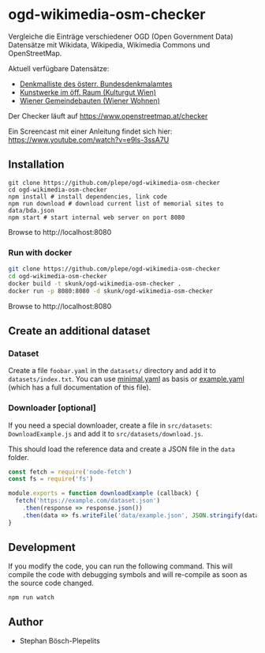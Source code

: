 # ogd-wikimedia-osm-checker
Vergleiche die Einträge verschiedener OGD (Open Government Data) Datensätze mit Wikidata, Wikipedia, Wikimedia Commons und OpenStreetMap.

Aktuell verfügbare Datensätze:
* [Denkmalliste des österr. Bundesdenkmalamtes](https://bda.gv.at/denkmalverzeichnis/#denkmalliste-gemaess-3-dmsg)
* [Kunstwerke im öff. Raum (Kulturgut Wien)](https://www.data.gv.at/katalog/dataset/stadt-wien_kunstwerkeimffentlichenraumwien)
* [Wiener Gemeindebauten (Wiener Wohnen)](https://www.wienerwohnen.at/wiener-gemeindebau/gemeindebaubeschreibungen.html)

Der Checker läuft auf https://www.openstreetmap.at/checker

Ein Screencast mit einer Anleitung findet sich hier: https://www.youtube.com/watch?v=e9Is-3ssA7U

## Installation
```
git clone https://github.com/plepe/ogd-wikimedia-osm-checker
cd ogd-wikimedia-osm-checker
npm install # install dependencies, link code
npm run download # download current list of memorial sites to data/bda.json
npm start # start internal web server on port 8080
```

Browse to http://localhost:8080

### Run with docker
```sh
git clone https://github.com/plepe/ogd-wikimedia-osm-checker
cd ogd-wikimedia-osm-checker
docker build -t skunk/ogd-wikimedia-osm-checker .
docker run -p 8080:8080 -d skunk/ogd-wikimedia-osm-checker
```

Browse to http://localhost:8080

## Create an additional dataset
### Dataset
Create a file `foobar.yaml` in the `datasets/` directory and add it to
`datasets/index.txt`. You can use [minimal.yaml](doc/minimal.yaml) as basis or
[example.yaml](doc/example.yaml) (which has a full documentation of this file).

### Downloader [optional]
If you need a special downloader, create a file in `src/datasets`:
`DownloadExample.js` and add it to `src/datasets/download.js`.

This should load the reference data and create a JSON file in the `data`
folder.

```js
const fetch = require('node-fetch')
const fs = require('fs')

module.exports = function downloadExample (callback) {
  fetch('https://example.com/dataset.json')
    .then(response => response.json())
    .then(data => fs.writeFile('data/example.json', JSON.stringify(data), callback))
}
```

## Development
If you modify the code, you can run the following command. This will compile the code with debugging symbols and will re-compile as soon as the source code changed.
```
npm run watch
```

## Author
* Stephan Bösch-Plepelits
